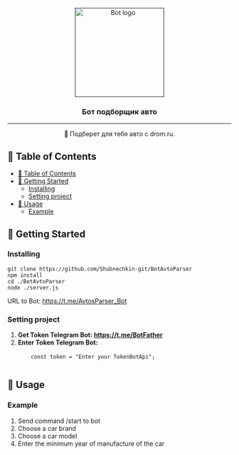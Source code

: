 <p align="center">
  <a href="" rel="noopener">
 <img width=200px height=200px src="https://i.imgur.com/FxL5qM0.jpg" alt="Bot logo"></a>
</p>

<h3 align="center">Бот подборщик авто</h3>


---

<p align="center"> 🤖 Подберет для тебя авто с drom.ru.
    <br> 
</p>

## 📝 Table of Contents
- [📝 Table of Contents](#-table-of-contents)
- [🏁 Getting Started ](#-getting-started-)
  - [Installing](#installing)
  - [Setting project ](#setting-project-)
- [🤘 Usage ](#-usage-)
  - [Example ](#example-)

## 🏁 Getting Started <a name = "getting_started"></a>
### Installing
```
git clone https://github.com/Shubnechkin-git/BotAvtoParser
npm install
cd ./BotAvtoParser
node ./server.js
```

URL to Bot: https://t.me/AvtosParser_Bot

### Setting project <a name = "serring-project"></a>
<ol>
<li>
  <strong>Get Token Telegram Bot: <a href="https://t.me/BotFather">https://t.me/BotFather</a></strong>
</li>
<li>
  <strong>Enter Token Telegram Bot:</strong><br/>
  <code>
    const token = "Enter your TokenBotApi";
  </code>
</li>
</ol>

## 🤘 Usage <a name = "usage"></a>
### Example <a name = "example"></a>
<ol>
  <li>
    Send command /start to bot
  </li>
  <li>
    Choose a car brand
  </li>
  <li>
    Choose a car model
  </li>
  <li>
    Enter the minimum year of manufacture of the car 
  </li>
</ol>



